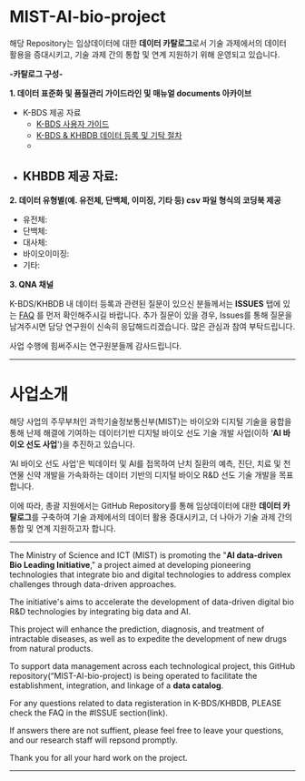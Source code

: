 # MIST-AI-bio-project

해당 Repository는 임상데이터에 대한 **데이터 카탈로그**로서 기술 과제에서의 데이터 활용을 증대시키고, 기술 과제 간의 통합 및 연계 지원하기 위해 운영되고 있습니다.  


**-카탈로그 구성-**

**1. 데이터 표준화 및 품질관리 가이드라인 및 매뉴얼 documents 아카이브** 

- K-BDS 제공 자료
  - [K-BDS 사용자 가이드](https://drive.google.com/file/d/1MgSfbs6A7oVGAbTgsNEhLe8OM8kN_aUM/view?usp=sharing)
  - [K-BDS & KHBDB 데이터 등록 및 기탁 절차](https://drive.google.com/file/d/17k3rDiawEF1CyKdzEkei0FTjtRmNakxw/view?usp=sharing)
  - 
- KHBDB 제공 자료:
  - 
    
**2. 데이터 유형별(예. 유전체, 단백체, 이미징, 기타 등) csv 파일 형식의 코딩북 제공** 

- 유전체:
- 단백체:
- 대사체:
- 바이오이미징:
- 기타:
    
**3. QNA 채널**

K-BDS/KHBDB 내 데이터 등록과 관련된 질문이 있으신 분들께서는 **ISSUES** 탭에 있는 [FAQ](https://github.com/dr-you-group/MIST-AI-bio-project/issues) 를 먼저 확인해주시길 바랍니다.
추가 질문이 있을 경우, Issues를 통해 질문을 남겨주시면 담당 연구원이 신속히 응답해드리겠습니다. 많은 관심과 참여 부탁드립니다. 

사업 수행에 힘써주시는 연구원분들께 감사드립니다. 

--------------------------------------------------------------------------------------------------------------------------------------------------------------------------------
# 사업소개

해당 사업의 주무부처인 과학기술정보통신부(MIST)는 바이오와 디지털 기술을 융합을 통해 난제 해결에 기여하는 데이터기반 디지털 바이오 선도 기술 개발 사업(이하 ‘**AI 바이오 선도 사업**')을 추진하고 있습니다.

‘AI 바이오 선도 사업’은 빅데이터 및 AI를 접목하여 난치 질환의 예측, 진단, 치료 및 천연물 신약 개발을 가속화하는 데이터 기반의 디지털 바이오 R&D 선도 기술 개발을 목표합니다.

이에 따라, 총괄 지원에서는 GitHub Repository를 통해 임상데이터에 대한 **데이터 카탈로그**를 구축하여 기술 과제에서의 데이터 활용 증대시키고, 더 나아가 기술 과제 간의 통합 및 연계 지원하고자 합니다. 

--------------------------------------------------------------------------------------------------------------------------------------------

The Ministry of Science and ICT (MIST) is promoting the "**AI data-driven Bio Leading Initiative**," a project aimed at developing pioneering technologies that integrate bio and digital technologies to address complex challenges through data-driven approaches.

The initiative's aims to accelerate the development of data-driven digital bio R&D technologies by integrating big data and AI. 

This project will enhance the prediction, diagnosis, and treatment of intractable diseases, as well as to expedite the development of new drugs from natural products.

To support data management across each technological project, this GitHub repository(“MIST-AI-bio-project) is being operated to facilitate the establishment, integration, and linkage of a **data catalog**.

For any questions related to data registeration in K-BDS/KHBDB, PLEASE check the FAQ in the #ISSUE section(link).

If answers there are not suffient, please feel free to leave your questions, and our research staff will repsond promptly. 

Thank you for all your hard work on the project.

--------------------------------------------------------------------------------------------------------------------------------------------


